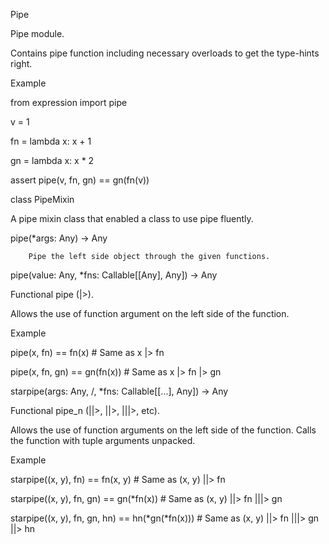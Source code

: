 Pipe

Pipe module.

Contains pipe function including necessary overloads to get the type-hints right.

Example

from expression import pipe


v = 1

fn = lambda x: x + 1

gn = lambda x: x * 2


assert pipe(v, fn, gn) == gn(fn(v))

class PipeMixin

A pipe mixin class that enabled a class to use pipe fluently.

pipe(*args: Any) → Any

        Pipe the left side object through the given functions.

pipe(value: Any, *fns: Callable[[Any], Any]) → Any

Functional pipe (|>).

Allows the use of function argument on the left side of the function.

Example

pipe(x, fn) == fn(x)  # Same as x |> fn

pipe(x, fn, gn) == gn(fn(x))  # Same as x |> fn |> gn


starpipe(args: Any, /, *fns: Callable[[...], Any]) → Any

Functional pipe_n (||>, ||>, |||>, etc).

Allows the use of function arguments on the left side of the function. Calls the function with tuple arguments unpacked.

Example

starpipe((x, y), fn) == fn(x, y)  # Same as (x, y) ||> fn

starpipe((x, y), fn, gn) == gn(*fn(x))  # Same as (x, y) ||> fn |||> gn

starpipe((x, y), fn, gn, hn) == hn(*gn(*fn(x)))  # Same as (x, y) ||> fn |||> gn ||> hn
